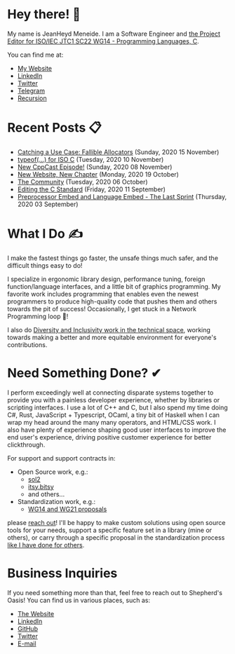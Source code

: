 # Hey there! 🎉

My name is JeanHeyd Meneide. I am a Software Engineer and [the Project Editor for ISO/IEC JTC1 SC22 WG14 - Programming Languages, C](http://www.open-std.org/jtc1/sc22/wg14/www/contacts).

You can find me at:

- [My Website](https://ThePhD.github.io)
- [LinkedIn](https://www.linkedin.com/in/thephd)
- [Twitter](https://twitter.com/__phantomderp)
- [Telegram](https://t.me/thephantomderp)
- [Recursion](https://github.com/ThePhD)




# Recent Posts 📋

<!-- BLOG-POST-LIST:START -->
- [Catching a Use Case: Fallible Allocators](https://soasis.org/posts/fallible-allocators/) (Sunday, 2020 15 November)
- [typeof(...) for ISO C](https://soasis.org/posts/typeof-for-iso-c-standard/) (Tuesday, 2020 10 November)
- [New CppCast Episode!](https://soasis.org/posts/cppcast-unicode-c-c++-guest-co-host/) (Sunday, 2020 08 November)
- [New Website, New Chapter](https://soasis.org/posts/hello/) (Monday, 2020 19 October)
- [The Community](https://thephd.github.io/the-community) (Tuesday, 2020 06 October)
- [Editing the C Standard](https://thephd.github.io/editing-the-c-standard) (Friday, 2020 11 September)
- [Preprocessor Embed and Language Embed - The Last Sprint](https://thephd.github.io/preprocessor-embed-std-embed-the-last-spring) (Thursday, 2020 03 September)

<!-- BLOG-POST-LIST:END -->




# What I Do ✍

I make the fastest things go faster, the unsafe things much safer, and the difficult things easy to do!

I specialize in ergonomic library design, performance tuning, foreign function/language interfaces, and a little bit of graphics programming. My favorite work includes programming that enables even the newest programmers to produce high-quality code that pushes them and others towards the pit of success! Occasionally, I get stuck in a Network Programming loop 💫!

I also do [Diversity and Inclusivity work in the technical space](https://www.youtube.com/watch?v=vaLKm9FE8oo), working towards making a better and more equitable environment for everyone's contributions.




# Need Something Done? ✔

I perform exceedingly well at connecting disparate systems together to provide you with a painless developer experience, whether by libraries or scripting interfaces. I use a lot of C++ and C, but I also spend my time doing C#, Rust, JavaScript + Typescript, OCaml, a tiny bit of Haskell when I can wrap my head around the many many operators, and HTML/CSS work. I also have plenty of experience shaping good user interfaces to improve the end user's experience, driving positive customer experience for better clickthrough.

For support and support contracts in:

- Open Source work, e.g.:
	- [sol2](https://github.com/ThePhD/sol2)
	- [itsy.bitsy](https://github.com/ThePhD/itsy_bitsy)
	- and others...
- Standardization work, e.g.:
	- [WG14 and WG21 proposals](https://ThePhD.github.io/portfolio/standard)

please [reach out](https://soasis.org/contact/opensource/)! I'll be happy to make custom solutions using open source tools for your needs, support a specific feature set in a library (mine or others), or carry through a specific proposal in the standardization process [like I have done for others](https://twitter.com/__phantomderp/status/1325853307307438081).




# Business Inquiries

If you need something more than that, feel free to reach out to Shepherd's Oasis! You can find us in various places, such as:

- [The Website](https://soasis.org)
- [LinkedIn](https://www.linkedin.com/company/shepherdsoasis/)
- [GitHub](https://github.com/soasis)
- [Twitter](https://twitter.com/ShepherdsOasis)
- [E-mail](mailto:inquiries@soasis.org)
